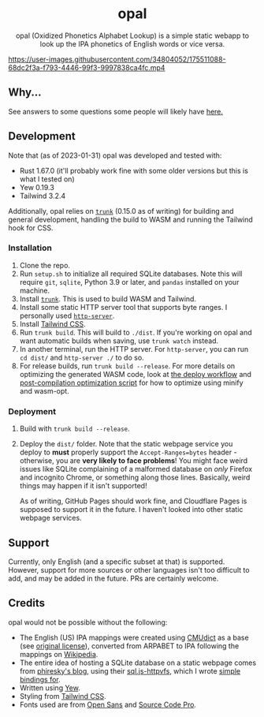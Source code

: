 <div align="center">
  <h1>opal</h1>
  
  <p>
    opal (Oxidized Phonetics Alphabet Lookup) is a simple static webapp to look up the IPA phonetics of English words or vice versa.
  </p>
</div>

https://user-images.githubusercontent.com/34804052/175511088-68dc2f3a-f793-4446-99f3-9997838ca4fc.mp4

## Why...

See answers to some questions some people will likely have [here.](Why.md)

## Development

Note that (as of 2023-01-31) opal was developed and tested with:

- Rust 1.67.0 (it'll probably work fine with some older versions but this is what I tested on)
- Yew 0.19.3
- Tailwind 3.2.4

Additionally, opal relies on [`trunk`](https://github.com/thedodd/trunk) (0.15.0 as of writing) for building and
general development, handling the build to WASM and running the Tailwind hook for CSS.

### Installation

1. Clone the repo.
2. Run `setup.sh` to initialize all required SQLite databases. Note this will require `git`, `sqlite`, Python 3.9 or
   later, and `pandas` installed on your machine.
3. Install [`trunk`](https://github.com/thedodd/trunk). This is used to build WASM and Tailwind.
4. Install some static HTTP server tool that supports byte ranges. I personally used [`http-server`](https://www.npmjs.com/package/http-server).
5. Install [Tailwind CSS](https://tailwindcss.com/).
6. Run `trunk build`. This will build to `./dist`. If you're working on opal and want automatic builds when saving,
   use `trunk watch` instead.
7. In another terminal, run the HTTP server. For `http-server`, you can run `cd dist/` and `http-server ./` to do so.
8. For release builds, run `trunk build --release`. For more details on optimizing the generated WASM code, look at
   [the deploy workflow](./.github/workflows/deploy.yml) and [post-compilation optimization script](./scripts/optimize.py)
   for how to optimize using minify and wasm-opt.

### Deployment

1. Build with `trunk build --release`.
2. Deploy the `dist/` folder. Note that the static webpage service you deploy to **must** properly support the
   `Accept-Ranges=bytes` header - otherwise, you are **very likely to face problems**! You might face weird
   issues like SQLite complaining of a malformed database on _only_ Firefox and incognito Chrome, or something
   along those lines. Basically, weird things may happen if it isn't supported!

   As of writing, GitHub Pages should work fine, and Cloudflare Pages is supposed to support it in the future. I
   haven't looked into other static webpage services.

## Support

Currently, only English (and a specific subset at that) is supported. However, support for more sources or other
languages isn't too difficult to add, and may be added in the future. PRs are certainly welcome.

## Credits

opal would not be possible without the following:

- The English (US) IPA mappings were created using [CMUdict](https://github.com/cmusphinx/cmudict) as a base
  (see [original license](https://github.com/cmusphinx/cmudict/blob/master/LICENSE)), converted from ARPABET to IPA following the
  mappings on [Wikipedia](https://en.wikipedia.org/wiki/ARPABET).
- The entire idea of hosting a SQLite database on a static webpage comes from [phiresky's blog](https://phiresky.github.io/blog/2021/hosting-sqlite-databases-on-github-pages/),
  using their [sql.js-httpvfs](https://github.com/phiresky/sql.js-httpvfs), which I wrote [simple bindings for](https://github.com/ClementTsang/sql.js-httpvfs-rs).
- Written using [Yew](https://yew.rs/).
- Styling from [Tailwind CSS](https://tailwindcss.com/).
- Fonts used are from [Open Sans](https://github.com/googlefonts/opensans) and [Source Code Pro](https://github.com/adobe-fonts/source-code-pro).

